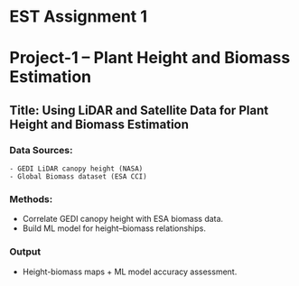 # EST Assignment 1

# Project-1 – Plant Height and Biomass Estimation

## Title: Using LiDAR and Satellite Data for Plant Height and Biomass Estimation

### Data Sources:
    - GEDI LiDAR canopy height (NASA)
    - Global Biomass dataset (ESA CCI)

### Methods:
- Correlate GEDI canopy height with ESA biomass data.
- Build ML model for height–biomass relationships.

### Output
- Height-biomass maps + ML model accuracy assessment.